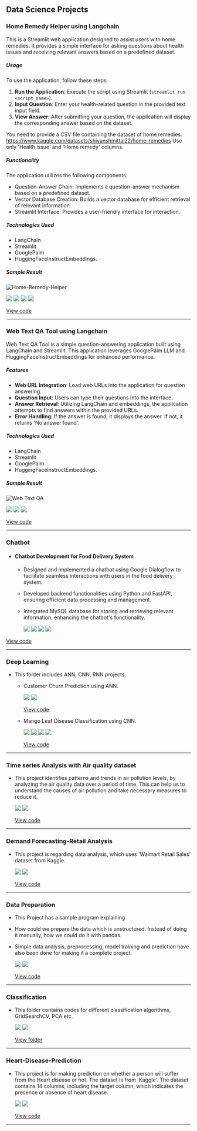## Data Science Projects

### Home Remedy Helper using Langchain
This is a Streamlit web application designed to assist users with home remedies. It provides a simple interface for asking questions about health issues and receiving relevant answers based on a predefined dataset.

##### Usage
To use the application, follow these steps:

1. **Run the Application**: Execute the script using Streamlit (`streamlit run <script_name>`).
2. **Input Question**: Enter your health-related question in the provided text input field.
3. **View Answer**: After submitting your question, the application will display the corresponding answer based on the dataset.

 You need to provide a CSV file containing the dataset of home remedies. https://www.kaggle.com/datasets/shivanshmittal22/home-remedies
 Use only 'Health issue' and 'Home remedy' columns.

##### Functionality
The application utilizes the following components:

- Question-Answer Chain: Implements a question-answer mechanism based on a predefined dataset.
- Vector Database Creation: Builds a vector database for efficient retrieval of relevant information.
- Streamlit Interface: Provides a user-friendly interface for interaction.

##### Technologies Used
- LangChain
- Streamlit
- GooglePalm
- HuggingFaceInstructEmbeddings.
  
##### Sample Result
![Home-Remedy-Helper](https://github.com/rsuganyasakthivel/Home-Remedy-Helper-using-Langchain/blob/main/Capture.PNG)

[![](https://img.shields.io/badge/Python-white?logo=Python)](#)  [![](https://img.shields.io/badge/Streamlit-white?logo=Streamlit)](#) [![](https://img.shields.io/badge/LangChain-white?logo=LangChain)](#) [![](https://img.shields.io/badge/HuggingFace-white?logo=HuggingFace)](#)

[View code](https://github.com/rsuganyasakthivel/Home-Remedy-Helper-using-Langchain)

---
### Web Text QA Tool using Langchain

Web Text QA Tool is a simple question-answering application built using LangChain and Streamlit. This application leverages GooglePalm LLM and HuggingFaceInstructEmbeddings for enhanced performance.
##### Features
- **Web URL Integration**: Load web URLs into the application for question answering.
- **Question Input**: Users can type their questions into the interface.
- **Answer Retrieval**: Utilizing LangChain and embeddings, the application attempts to find answers within the provided URLs.
- **Error Handling**: If the answer is found, it displays the answer. If not, it returns 'No answer found'.  
##### Technologies Used
- LangChain
- Streamlit
- GooglePalm
- HuggingFaceInstructEmbeddings.  
##### Sample Result
![Web Text QA](https://github.com/rsuganyasakthivel/Web-Text-QA-Tool-using-Langchain/blob/main/Sample%20Result.PNG?raw=true)

[![](https://img.shields.io/badge/Python-white?logo=Python)](#)  [![](https://img.shields.io/badge/Streamlit-white?logo=Streamlit)](#) [![](https://img.shields.io/badge/LangChain-white?logo=LangChain)](#)

[View code](https://github.com/rsuganyasakthivel/Web-Text-QA-Tool-using-Langchain)

---
### Chatbot
* #### Chatbot Development for Food Delivery System
  - Designed and implemented a chatbot using Google Dialogflow to facilitate seamless interactions with users in the food delivery system.
  - Developed backend functionalities using Python and FastAPI, ensuring efficient data processing and management.
  - Integrated MySQL database for storing and retrieving relevant information, enhancing the chatbot's functionality.

    [![](https://img.shields.io/badge/Python-white?logo=Python)](#) [![](https://img.shields.io/badge/DialogFlow-white?logo=DialogFlow)](#) [![](https://img.shields.io/badge/FastAPI-white?logo=FastAPI)](#) [![](https://img.shields.io/badge/MySQL-white?logo=MySQL)](#)

[View code](https://github.com/rsuganyasakthivel/Chatbot)

---
### Deep Learning
* This folder includes ANN, CNN, RNN projects.
  - Customer Churn Prediction using ANN.

    [![](https://img.shields.io/badge/Python-white?logo=Python)](#) [![](https://img.shields.io/badge/Jupyter-white?logo=Jupyter)](#)

    [View code](https://github.com/rsuganyasakthivel/Deep-Learning/tree/main/Artificial%20Neural%20Network)

  - Mango Leaf Disease Classification using CNN.

    [![](https://img.shields.io/badge/Tensorflow-white?logo=Python)](#) [![](https://img.shields.io/badge/Jupyter-white?logo=Jupyter)](#) [![](https://img.shields.io/badge/ReactJS-white?logo=ReactJS)](#) [![](https://img.shields.io/badge/FastAPI-white?logo=FastAPI)](#)
 
    [View code](https://github.com/rsuganyasakthivel/Deep-Learning/tree/main/Convolutional%20Neural%20Network)

---
### Time series Analysis with Air quality dataset
* This project identifies patterns and trends in air pollution levels, by analyzing the air quality data over a period of time. This can help us to understand the causes of air pollution and take necessary measures to reduce it.
  
  [![](https://img.shields.io/badge/Python-white?logo=Python)](#) [![](https://img.shields.io/badge/Jupyter-white?logo=Jupyter)](#)

  [View code](https://github.com/rsuganyasakthivel/Data-Science-Projects/tree/main/Time%20series%20Analysis%20with%20Air%20quality%20dataset)

---
### Demand Forecasting-Retail Analysis
* This project is regarding data analysis, which uses 'Walmart Retail Sales' dataset from Kaggle.
  
  [![](https://img.shields.io/badge/Python-white?logo=Python)](#) [![](https://img.shields.io/badge/Jupyter-white?logo=Jupyter)](#)
    
  [View code](https://github.com/rsuganyasakthivel/Data-Science-Projects/tree/main/Demand_Forecasting-Retail_Analysis)
  
---
### Data Preparation
* This Project has a sample program explaining

- How could we prepare the data which is unstructured. Instead of doing it manually, how we could do it with pandas.
- Simple data analysis, preprocessing, model training and prediction have also been done for making it a complete project.

  [![](https://img.shields.io/badge/Python-white?logo=Python)](#) [![](https://img.shields.io/badge/Jupyter-white?logo=Jupyter)](#)
  
  [View code](https://github.com/rsuganyasakthivel/Data-Preparation)

---
### Classification
* This folder contains codes for different classification algorithms, GridSearchCV, PCA etc.

  [![](https://img.shields.io/badge/Python-white?logo=Python)](#) [![](https://img.shields.io/badge/Jupyter-white?logo=Jupyter)](#)

  [View folder](https://github.com/rsuganyasakthivel/Classification)

---
### Heart-Disease-Prediction
* This project is for making prediction on whether a person will suffer from the Heart disease or not. The dataset is from 'Kaggle'. The dataset contains 14     columns, including the target column, which indicates the presence or absence of heart disease.
  
  [![](https://img.shields.io/badge/Python-white?logo=Python)](#) [![](https://img.shields.io/badge/Jupyter-white?logo=Jupyter)](#)
  
  [View code](https://github.com/rsuganyasakthivel/Heart-Disease-Prediction/tree/main)
  
---
